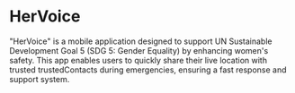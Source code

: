 # HerVoice
"HerVoice" is a mobile application designed to support UN Sustainable Development Goal 5 (SDG 5: Gender Equality) by enhancing women's safety. This app enables users to quickly share their live location with trusted trustedContacts during emergencies, ensuring a fast response and support system.
